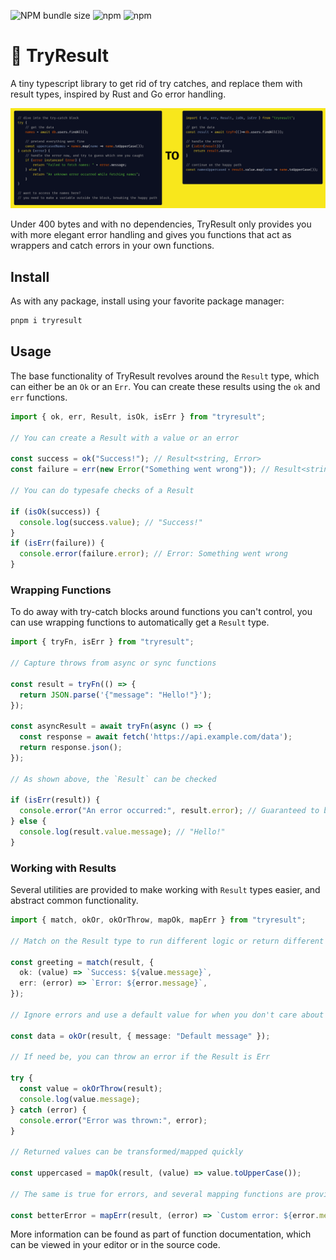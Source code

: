 ![NPM bundle size](https://img.shields.io/bundlephobia/min/tryresult?color=royalblue)
![npm](https://img.shields.io/npm/v/tryresult?label=version&color=royalblue)
![npm](https://img.shields.io/npm/dm/tryresult?color=gold)

# 📛 TryResult

A tiny typescript library to get rid of try catches, and replace them with result types, inspired by Rust and Go error handling.

![preview picture](./preview.png)

Under 400 bytes and with no dependencies, TryResult only provides you with more elegant error handling and gives you functions that act as wrappers and catch errors in your own functions.

## Install

As with any package, install using your favorite package manager:

```sh
pnpm i tryresult
```

## Usage

The base functionality of TryResult revolves around the `Result` type, which can either be an `Ok` or an `Err`. You can create these results using the `ok` and `err` functions.

```ts
import { ok, err, Result, isOk, isErr } from "tryresult";

// You can create a Result with a value or an error

const success = ok("Success!"); // Result<string, Error>
const failure = err(new Error("Something went wrong")); // Result<string, Error>

// You can do typesafe checks of a Result

if (isOk(success)) {
  console.log(success.value); // "Success!"
}
if (isErr(failure)) {
  console.error(failure.error); // Error: Something went wrong
}
```

### Wrapping Functions

To do away with try-catch blocks around functions you can't control, you can use wrapping functions to automatically get a `Result` type.

```ts
import { tryFn, isErr } from "tryresult";

// Capture throws from async or sync functions

const result = tryFn(() => {
  return JSON.parse('{"message": "Hello!"}');
});

const asyncResult = await tryFn(async () => {
  const response = await fetch('https://api.example.com/data');
  return response.json();
});

// As shown above, the `Result` can be checked

if (isErr(result)) {
  console.error("An error occurred:", result.error); // Guaranteed to be an Error object
} else {
  console.log(result.value.message); // "Hello!"
}

```

### Working with Results

Several utilities are provided to make working with `Result` types easier, and abstract common functionality.

```ts
import { match, okOr, okOrThrow, mapOk, mapErr } from "tryresult";

// Match on the Result type to run different logic or return different values based on whether it's Ok or Err

const greeting = match(result, {
  ok: (value) => `Success: ${value.message}`,
  err: (error) => `Error: ${error.message}`,
});

// Ignore errors and use a default value for when you don't care about the error

const data = okOr(result, { message: "Default message" });

// If need be, you can throw an error if the Result is Err

try {
  const value = okOrThrow(result);
  console.log(value.message);
} catch (error) {
  console.error("Error was thrown:", error);
}

// Returned values can be transformed/mapped quickly

const uppercased = mapOk(result, (value) => value.toUpperCase());

// The same is true for errors, and several mapping functions are provided

const betterError = mapErr(result, (error) => `Custom error: ${error.message}`);
```

More information can be found as part of function documentation, which can be viewed in your editor or in the source code.